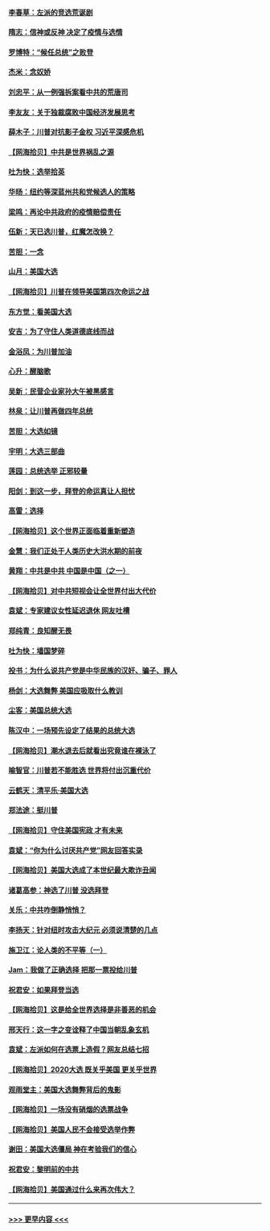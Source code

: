 #### [李春草：左派的竞选荒诞剧](../pages/nsc993/n12558380.md?t=11190751) 
#### [隋志：信神或反神 决定了疫情与选情](../pages/nsc993/n12558255.md?t=11190751) 
#### [罗博特：“候任总统”之败登](../pages/nsc993/n12558189.md?t=11190751) 
#### [杰米：念奴娇](../pages/nsc993/n12558174.md?t=11190751) 
#### [刘忠平：从一例强拆案看中共的荒唐司](../pages/nsc993/n12558036.md?t=11190751) 
#### [李友友：关于独裁腐败中国经济发展思考](../pages/nsc993/n12558004.md?t=11190751) 
#### [薛木子：川普对抗影子金权 习近平深感危机](../pages/nsc993/n12557342.md?t=11190751) 
#### [【网海拾贝】中共是世界祸乱之源](../pages/nsc993/n12555353.md?t=11190751) 
#### [吐为快：选举拾英](../pages/nsc993/n12555041.md?t=11190751) 
#### [华旸：纽约等深蓝州共和党候选人的策略](../pages/nsc993/n12554309.md?t=11190751) 
#### [梁鸣：再论中共政府的疫情赔偿责任](../pages/nsc993/n12553012.md?t=11190751) 
#### [伍新：天已选川普，红魔怎改换？](../pages/nsc993/n12552970.md?t=11190751) 
#### [苦胆：一念](../pages/nsc993/n12552957.md?t=11190751) 
#### [山月：美国大选](../pages/nsc993/n12552446.md?t=11190751) 
#### [【网海拾贝】川普在领导美国第四次命运之战](../pages/nsc993/n12551973.md?t=11190751) 
#### [东方觉：看美国大选](../pages/nsc993/n12551647.md?t=11190751) 
#### [安吉：为了守住人类道德底线而战](../pages/nsc993/n12551111.md?t=11190751) 
#### [金浴凤：为川普加油](../pages/nsc993/n12551085.md?t=11190751) 
#### [心升：醒脑歌](../pages/nsc993/n12550984.md?t=11190751) 
#### [吴新：民营企业家孙大午被黑感言](../pages/nsc993/n12550656.md?t=11190751) 
#### [林泉：让川普再做四年总统](../pages/nsc993/n12550640.md?t=11190751) 
#### [苦胆：大选如镜](../pages/nsc993/n12550630.md?t=11190751) 
#### [宇明：大选三部曲](../pages/nsc993/n12550603.md?t=11190751) 
#### [莲园：总统选举 正邪较量](../pages/nsc993/n12550594.md?t=11190751) 
#### [阳剑：到这一步，拜登的命运真让人担忧](../pages/nsc993/n12549093.md?t=11190751) 
#### [高雷：选择](../pages/nsc993/n12549087.md?t=11190751) 
#### [【网海拾贝】这个世界正面临着重新塑造](../pages/nsc993/n12548326.md?t=11190751) 
#### [金慧：我们正处于人类历史大洪水期的前夜](../pages/nsc993/n12547914.md?t=11190751) 
#### [黄翔：中共是中共 中国是中国（之一）](../pages/nsc993/n12547576.md?t=11190751) 
#### [【网海拾贝】对中共短视会让全世界付出大代价](../pages/nsc993/n12546043.md?t=11190751) 
#### [袁斌：专家建议女性延迟退休 网友吐槽](../pages/nsc993/n12545424.md?t=11190751) 
#### [郑纯青：良知醒无畏](../pages/nsc993/n12545394.md?t=11190751) 
#### [吐为快：墙国梦碎](../pages/nsc993/n12545309.md?t=11190751) 
#### [投书：为什么说共产党是中华民族的汉奸、骗子、罪人](../pages/nsc993/n12545089.md?t=11190751) 
#### [杨剑：大选舞弊 美国应吸取什么教训](../pages/nsc993/n12543937.md?t=11190751) 
#### [尘客：美国总统大选](../pages/nsc993/n12543828.md?t=11190751) 
#### [陈汉中：一场预先设定了结果的总统大选](../pages/nsc993/n12543564.md?t=11190751) 
#### [【网海拾贝】潮水退去后就看出究竟谁在裸泳了](../pages/nsc993/n12543321.md?t=11190751) 
#### [喻智官：川普若不能胜选 世界将付出沉重代价](../pages/nsc993/n12541352.md?t=11190751) 
#### [云鹤天：清平乐‧美国大选](../pages/nsc993/n12540916.md?t=11190751) 
#### [郑法途：挺川普](../pages/nsc993/n12540898.md?t=11190751) 
#### [【网海拾贝】守住美国宪政 才有未来](../pages/nsc993/n12540423.md?t=11190751) 
#### [袁斌：“你为什么讨厌共产党”网友回答实录](../pages/nsc993/n12540208.md?t=11190751) 
#### [【网海拾贝】美国大选成了本世纪最大欺诈丑闻](../pages/nsc993/n12538029.md?t=11190751) 
#### [诸葛高参：神选了川普 没选拜登](../pages/nsc993/n12537664.md?t=11190751) 
#### [关乐：中共咋倒静悄悄？](../pages/nsc993/n12537615.md?t=11190751) 
#### [李扬天：针对纽时攻击大纪元 必须说清楚的几点](../pages/nsc993/n12536001.md?t=11190751) 
#### [施卫江：论人类的不平等（一）](../pages/nsc993/n12535700.md?t=11190751) 
#### [Jam：我做了正确选择 把那一票投给川普](../pages/nsc993/n12535743.md?t=11190751) 
#### [祝君安：如果拜登当选](../pages/nsc993/n12535726.md?t=11190751) 
#### [【网海拾贝】这是给全世界选择是非善恶的机会](../pages/nsc993/n12535061.md?t=11190751) 
#### [邢天行：这一字之变诠释了中国当朝乱象玄机](../pages/nsc993/n12533446.md?t=11190751) 
#### [袁斌：左派如何在选票上造假？网友总结七招](../pages/nsc993/n12533180.md?t=11190751) 
#### [【网海拾贝】2020大选 既关乎美国 更关乎世界](../pages/nsc993/n12533161.md?t=11190751) 
#### [观雨堂主：美国大选舞弊背后的鬼影](../pages/nsc993/n12533153.md?t=11190751) 
#### [【网海拾贝】一场没有硝烟的选票战争](../pages/nsc993/n12531883.md?t=11190751) 
#### [【网海拾贝】美国人民不会接受选举作弊](../pages/nsc993/n12528850.md?t=11190751) 
#### [谢田：美国大选僵局 神在考验我们的信心](../pages/nsc993/n12527932.md?t=11190751) 
#### [祝君安：黎明前的中共](../pages/nsc993/n12524071.md?t=11190751) 
#### [【网海拾贝】美国通过什么来再次伟大？](../pages/nsc993/n12523844.md?t=11190751) 

----
#### [ >>> 更早内容 <<< ](../indexes/nsc993-earlier.md)

